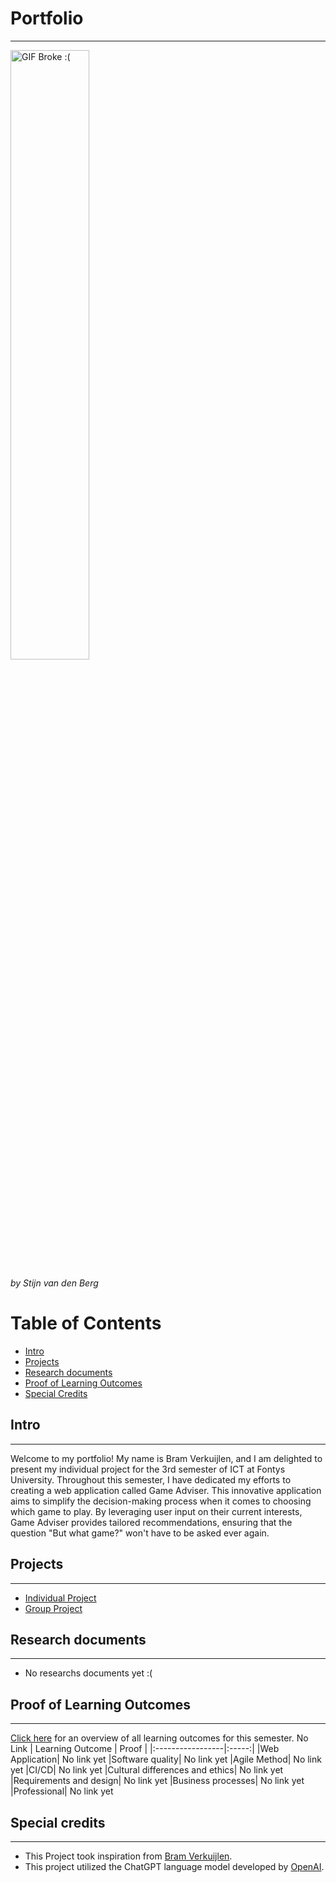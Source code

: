 # Portfolio
***
<img src="https://raw.githubusercontent.com/S3-Grocery-Market-Scraper/.github/main/store_funny.gif" alt="GIF Broke :(" width="50%" height="50%" />

*by Stijn van den Berg*

# Table of Contents
- [Intro](#intro)
- [Projects](#projects)
- [Research documents](#research-documents)
- [Proof of Learning Outcomes](#proof-of-learning-outcomes)
- [Special Credits](#special-credits)

## Intro
***
Welcome to my portfolio! My name is Bram Verkuijlen, and I am delighted to present my individual project for the 3rd semester of ICT at Fontys University. Throughout this semester, I have dedicated my efforts to creating a web application called Game Adviser. This innovative application aims to simplify the decision-making process when it comes to choosing which game to play. By leveraging user input on their current interests, Game Adviser provides tailored recommendations, ensuring that the question "But what game?" won't have to be asked ever again.

## Projects
***
- [Individual Project](https://github.com/S3-Grocery-Market-Scraper)
- [Group Project](https://github.com/Null-Not-Found)

## Research documents
***
- No researchs documents yet :(

## Proof of Learning Outcomes
***
[Click here]() for an overview of all learning outcomes for this semester. No Link
| Learning Outcome | Proof |
|:-----------------|:-----:|
|Web Application| No link yet
|Software quality| No link yet
|Agile Method| No link yet
|CI/CD| No link yet
|Cultural differences and ethics| No link yet
|Requirements and design| No link yet
|Business processes| No link yet
|Professional| No link yet

## Special credits
***
- This Project took inspiration from [Bram Verkuijlen](https://github.com/BramVerkuijlen/Portfolio-S3).
- This project utilized the ChatGPT language model developed by [OpenAI](https://openai.com/).



